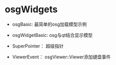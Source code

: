 # osgWidgets

* osgBasic: 最简单的osg加载模型示例

* osgWidgetBasic: osg与qt结合显示模型

* SuperPointer： 超级指针

* ViewerEvent： osgViewer::Viewer添加键盘事件